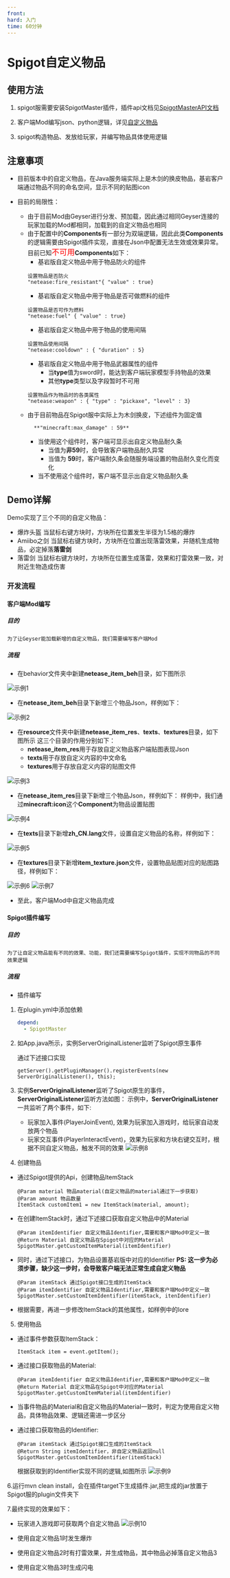 ```yaml
---
front: 
hard: 入门
time: 60分钟
---
```


# Spigot自定义物品

## 使用方法

1. spigot服需要安装SpigotMaster插件，插件api文档见[SpigotMasterAPI文档](./81-SpigotMasterAPI文档.html)

2. 客户端Mod编写json、python逻辑，详见[自定义物品](../../20-玩法开发/15-自定义游戏内容/1-自定义物品/1-自定义基础物品.html)

3. spigot构造物品、发放给玩家，并编写物品具体使用逻辑

## 注意事项

- 目前版本中的自定义物品，在Java服务端实际上是木剑的换皮物品，基岩客户端通过物品不同的命名空间，显示不同的贴图icon

- 目前的局限性：
    - 由于目前Mod由Geyser进行分发、预加载，因此通过相同Geyser连接的玩家加载的Mod都相同，加载到的自定义物品也相同
    - 由于配置中的**Components**有一部分为双端逻辑，因此此类**Components**的逻辑需要由Spigot插件实现，直接在Json中配置无法生效或效果异常。目前已知<font color="red" size=4>不可用</font>**Components**如下：
      - 基岩版自定义物品中用于物品防火的组件
      ```
      设置物品是否防火
      "netease:fire_resistant"{ "value" : true}
      ```
      - 基岩版自定义物品中用于物品是否可做燃料的组件
      ```
      设置物品是否可作为燃料
      "netease:fuel" { "value" : true}
      ```
      - 基岩版自定义物品中用于物品的使用间隔
      ```
      设置物品使用间隔
      "netease:cooldown" : { "duration" : 5}
      ```
      - 基岩版自定义物品中用于物品武器属性的组件
        - 当**type**值为sword时，能达到客户端玩家模型手持物品的效果
        - 其他**type**类型以及字段暂时不可用
      ```
      设置物品作为物品时的各类属性
      "netease:weapon" : { "type" : "pickaxe", "level" : 3}
      ```
    - 由于目前物品在Spigot服中实际上为木剑换皮，下述组件为固定值
      ```
        **"minecraft:max_damage" : 59** 
      ```
      - 当使用这个组件时，客户端可显示出自定义物品耐久条
        - 当值为**非59**时，会导致客户端物品耐久异常
        - 当值为 **59**时，客户端耐久条会随服务端设置的物品耐久变化而变化
      - 当不使用这个组件时，客户端不显示出自定义物品耐久条

## Demo详解

Demo实现了三个不同的自定义物品：
- 爆炸头盔
    当鼠标右键方块时，方块所在位置发生半径为1.5格的爆炸
- Amiibo之剑
    当鼠标右键方块时，方块所在位置出现落雷效果，并随机生成物品，必定掉落**落雷剑**
- 落雷剑
    当鼠标右键方块时，方块所在位置生成落雷，效果和打雷效果一致，对附近生物造成伤害

### 开发流程

#### 客户端Mod编写
##### 目的
    为了让Geyser能加载新增的自定义物品，我们需要编写客户端Mod
##### 流程

- 在behavior文件夹中新建**netease_item_beh**目录，如下图所示

![示例1](./res/spigotCustomItem/customItem1.png)

- 在**netease_item_beh**目录下新增三个物品Json，样例如下：

![示例2](./res/spigotCustomItem/customItem2.png)

- 在**resource**文件夹中新建**netease_item_res**、**texts**、**textures**目录，如下图所示
这三个目录的作用分别如下：
    - **netease_item_res**用于存放自定义物品客户端贴图表现Json
    - **texts**用于存放自定义内容的中文命名
    - **textures**用于存放自定义内容的贴图文件

![示例3](./res/spigotCustomItem/customItem3.png)


- 在**netease_item_res**目录下新增三个物品Json，样例如下：
   样例中，我们通过**minecraft:icon**这个**Component**为物品设置贴图

![示例4](./res/spigotCustomItem/customItem4.png)

- 在**texts**目录下新增**zh_CN.lang**文件，设置自定义物品的名称，样例如下：

![示例5](./res/spigotCustomItem/customItem5.png)

- 在**textures**目录下新增**item_texture.json**文件，设置物品贴图对应的贴图路径，样例如下：

![示例6](./res/spigotCustomItem/customItem6.png)
![示例7](./res/spigotCustomItem/customItem7.png)

- 至此，客户端Mod中自定义物品完成
  
#### Spigot插件编写

##### 目的
    为了让自定义物品能有不同的效果、功能，我们还需要编写Spigot插件，实现不同物品的不同效果逻辑
##### 流程

- 插件编写

1. 在plugin.yml中添加依赖

   ```yml
   depend:
     - SpigotMaster
   ```

2. 如App.java所示，实例ServerOriginalListener监听了Spigot原生事件
   
    通过下述接口实现
    ```
    getServer().getPluginManager().registerEvents(new ServerOriginalListener(), this);
    ```

3. 实例**ServerOriginalListener**监听了Spigot原生的事件，**ServerOriginalListener**监听方法如图：
示例中，**ServerOriginalListener**一共监听了两个事件，如下:
   - 玩家加入事件(PlayerJoinEvent), 效果为玩家加入游戏时，给玩家自动发放两个物品
   - 玩家交互事件(PlayerInteractEvent)，效果为玩家和方块右键交互时，根据不同自定义物品，触发不同的效果
![示例8](./res/spigotCustomItem/customItem8.png)

4. 创建物品
- 通过Spigot提供的Api，创建物品ItemStack
    ```
    @Param material 物品material(自定义物品的material通过下一步获取)
    @Param amount 物品数量
    ItemStack customItem1 = new ItemStack(material, amount);
    ```
- 在创建ItemStack时，通过下述接口获取自定义物品中的Material
    ```
    @Param itemIdentifier 自定义物品Identifier,需要和客户端Mod中定义一致
    @Return Material 自定义物品在Spigot中对应的Material
    SpigotMaster.getCustomItemMaterial(itemIdentifier)
    ```
- 同时，通过下述接口，为物品设置基岩版中对应的Identifier
    **PS: 这一步为必须步骤，缺少这一步时，会导致客户端无法正常生成自定义物品**
    ```
    @Param itemStack 通过Spigot接口生成的ItemStack
    @Param itemIdentifier 自定义物品Identifier,需要和客户端Mod中定义一致
    SpigotMaster.setCustomItemIdentifier(itemStack, itenIdentifier)
    ```
- 根据需要，再进一步修改ItemStack的其他属性，如样例中的lore

5. 使用物品
- 通过事件参数获取ItemStack：
    ```
    ItemStack item = event.getItem();
    ```
- 通过接口获取物品的Material:
    ```
    @Param itemIdentifier 自定义物品Identifier,需要和客户端Mod中定义一致
    @Return Material 自定义物品在Spigot中对应的Material
    SpigotMaster.getCustomItemMaterial(itemIdentifier)
    ```
- 当事件物品的Material和自定义物品的Material一致时，判定为使用自定义物品，具体物品效果、逻辑还需进一步区分

- 通过接口获取物品的Identifier:
    ```
    @Param itemStack 通过Spigot接口生成的ItemStack
    @Return String itemIdentifier，非自定义物品返回null
    SpigotMaster.getCustomItemIdentifier(itemStack)
    ```
    根据获取到的Identifier实现不同的逻辑,如图所示
![示例9](./res/spigotCustomItem/customItem9.png)

6.运行mvn clean install，会在插件target下生成插件.jar,把生成的jar放置于Spigot服的plugin文件夹下

7.最终实现的效果如下：
- 玩家进入游戏即可获取两个自定义物品
![示例10](./res/spigotCustomItem/customItem10.png)

- 使用自定义物品1时发生爆炸
- 使用自定义物品2时有打雷效果，并生成物品，其中物品必掉落自定义物品3
- 使用自定义物品3时生成闪电

